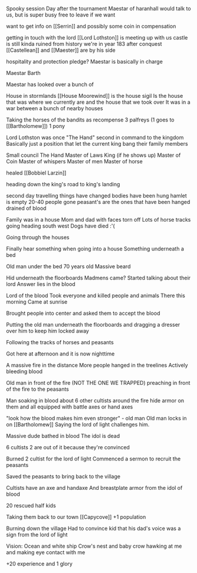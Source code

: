 Spooky session
Day after the tournament
Maestar of haranhall would talk to us, but is super busy
free to leave if we want

want to get info on [[Serrin]] and possibly some coin in compensation

getting in touch with the lord
[[Lord Lothston]] is meeting up with us
castle is still kinda ruined from history
we're in year 183 after conquest
[[Castellean]] and  [[Maester]] are by his side

hospitality and protection pledge? Maestar is basically in charge

Maestar Barth

Maestar has looked over a bunch of 

House in stormlands
[[House Moorewind]] is the house sigil
Is the house that was where we currently are and the house that we took over
It was in a war between a bunch of nearby houses

Taking the horses of the bandits as recompense
3 palfreys (1 goes to [[Bartholomew]])
1 pony

Lord Lothston was once "The Hand" second in command to the kingdom
Basically just a position that let the current king bang their family members

Small council
The Hand
Master of Laws
King (if he shows up)
Master of Coin
Master of whispers
Master of men
Master of horse

healed [[Bobbiel Larzin]]

heading down the king's road to king's landing

second day travelling
things have changed
bodies have been hung
hamlet is empty 20-40 people gone
peasant's are the ones that have been hanged
drained of blood

Family was in a house
Mom and dad with faces torn off
Lots of horse tracks
going heading south west
Dogs have died :'(

Going through the houses

Finally hear something when going into a house
Something underneath a bed

Old man under the bed 70 years old
Massive beard

Hid underneath the floorboards
Madmens came?
Started talking about their lord
Answer lies in the blood

Lord of the blood
Took everyone and killed people and animals
There this morning
Came at sunrise

Brought people into center and asked them to accept the blood

Putting the old man underneath the floorboards and dragging a dresser over him to keep him locked away


Following the tracks of horses and peasants

Got here at afternoon and it is now nighttime

A massive fire in the distance
More people hanged in the treelines
Actively bleeding blood

Old man in front of the fire (NOT THE ONE WE TRAPPED)
preaching in front of the fire to the peasants

Man soaking in blood
about 6 other cultists around the fire
hide armor on them and all equipped with battle axes or hand axes

"look how the blood makes him even stronger" - old man
Old man locks in on [[Bartholomew]] 
Saying the lord of light challenges him.

Massive dude bathed in blood
The idol is dead

6 cultists
2 are out of it because they're convinced

Burned 2 cultist for the lord of light
Commenced a sermon to recruit the peasants 

Saved the peasants to bring back to the village

Cultists have an axe and handaxe
And breastplate armor from the idol of blood

20 rescued half kids

Taking them back to our town [[Capycove]]
+1 population

Burning down the village
Had to convince kid that his dad's voice was a sign from the lord of light

Vision:
Ocean and white ship
Crow's nest and baby crow hawking at me and making eye contact with me

+20 experience and 1 glory